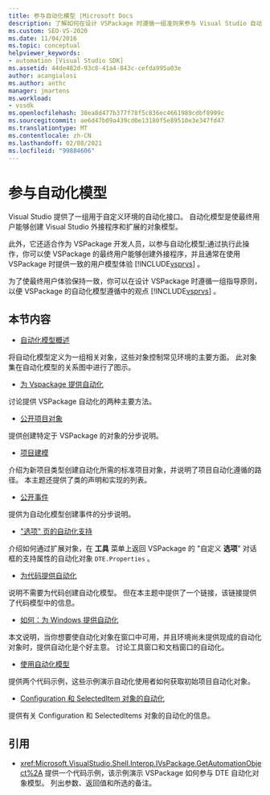 ```yaml
---
title: 参与自动化模型 |Microsoft Docs
description: 了解如何在设计 VSPackage 时遵循一组准则来参与 Visual Studio 自动化模型。
ms.custom: SEO-VS-2020
ms.date: 11/04/2016
ms.topic: conceptual
helpviewer_keywords:
- automation [Visual Studio SDK]
ms.assetid: 44de482d-93c8-41a4-843c-cefda995a03e
author: acangialosi
ms.author: anthc
manager: jmartens
ms.workload:
- vssdk
ms.openlocfilehash: 38ea8d477b377f78f5c836ec4661989cdbf8999c
ms.sourcegitcommit: ae6d47b09a439cd0e13180f5e89510e3e347fd47
ms.translationtype: MT
ms.contentlocale: zh-CN
ms.lasthandoff: 02/08/2021
ms.locfileid: "99884606"
---
```

# <a name="contribute-to-the-automation-model"></a>参与自动化模型
Visual Studio 提供了一组用于自定义环境的自动化接口。 自动化模型是使最终用户能够创建 Visual Studio 外接程序和扩展的对象模型。

 此外，它还适合作为 VSPackage 开发人员，以参与自动化模型;通过执行此操作，你可以使 VSPackage 的最终用户能够创建外接程序，并且通常在使用 VSPackage 时提供一致的用户模型体验 [!INCLUDE[vsprvs](../../code-quality/includes/vsprvs_md.md)] 。

 为了使最终用户体验保持一致，你可以在设计 VSPackage 时遵循一组指导原则，以便 VSPackage 的自动化模型遵循中的观点 [!INCLUDE[vsprvs](../../code-quality/includes/vsprvs_md.md)] 。

## <a name="in-this-section"></a>本节内容
- [自动化模型概述](../../extensibility/internals/automation-model-overview.md)

 将自动化模型定义为一组相关对象，这些对象控制常见环境的主要方面。 此对象集在自动化模型的关系图中进行了图示。

- [为 Vspackage 提供自动化](../../extensibility/internals/providing-automation-for-vspackages.md)

 讨论提供 VSPackage 自动化的两种主要方法。

- [公开项目对象](../../extensibility/internals/exposing-project-objects.md)

 提供创建特定于 VSPackage 的对象的分步说明。

- [项目建模](../../extensibility/internals/project-modeling.md)

 介绍为新项目类型创建自动化所需的标准项目对象，并说明了项目自动化遵循的路径。 本主题还提供了类的声明和实现的列表。

- [公开事件](../../extensibility/internals/exposing-events-in-the-visual-studio-sdk.md)

 提供为自动化模型创建事件的分步说明。

- ["选项" 页的自动化支持](../../extensibility/internals/automation-support-for-options-pages.md)

 介绍如何通过扩展对象，在 **工具** 菜单上返回 VSPackage 的 "自定义 **选项**" 对话框的支持属性的自动化对象 `DTE.Properties` 。

- [为代码提供自动化](../../extensibility/internals/providing-automation-for-code.md)

 说明不需要为代码创建自动化模型。 但在本主题中提供了一个链接，该链接提供了代码模型中的信息。

- [如何：为 Windows 提供自动化](../../extensibility/internals/how-to-provide-automation-for-windows.md)

 本文说明，当你想要使自动化对象在窗口中可用，并且环境尚未提供现成的自动化对象时，提供自动化是个好主意。 讨论工具窗口和文档窗口的自动化。

- [使用自动化模型](../../extensibility/internals/using-the-automation-model.md)

 提供两个代码示例，这些示例演示自动化使用者如何获取初始项目自动化对象。

- [Configuration 和 SelectedItem 对象的自动化](../../extensibility/internals/automation-for-configuration-and-selecteditem-objects.md)

 提供有关 Configuration 和 SelectedItems 对象的自动化的信息。

## <a name="reference"></a>引用
- <xref:Microsoft.VisualStudio.Shell.Interop.IVsPackage.GetAutomationObject%2A> 提供一个代码示例，该示例演示 VSPackage 如何参与 DTE 自动化对象模型。 列出参数、返回值和所选的备注。
